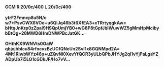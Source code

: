 #### GCM R 20/0c/400 L 20/0c/400
**ytrF2Fmncp8u5N/c**<br/>**w7+PsvCWX6VOo+u6QlJq46b3t6XfEA3+xTRrtyqgkAw=**<br/>**bHtqJnKrp0zZpal9HSQpUmjYB0+wG8P8tGpfJbIWuwWZ5gMmHpMcibybBtQg+28MWD8HmDNWPBcJatGK...**<br/><br/>
**OHthKX9WNVts0OaW**<br/>**qbjojhblcu84rfncvzBzUCfQNeUn2Svl1x8GQNMpd2A=**<br/>**4Mt1RIwbWYz46p+uZQvNl0XevYfQCR3yULbQPbJHYJg2ql1vYjPaLgaYZADpUb7i5LQ1cGDkJF/Ho7vV...**
